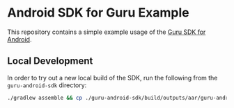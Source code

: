 # Android SDK for Guru Example

This repository contains a simple example usage of the 
[Guru SDK for Android](https://github.com/Formguru/guru-android-sdk).

## Local Development

In order to try out a new local build of the SDK, run the following
from the `guru-android-sdk` directory:
```bash
./gradlew assemble && cp ./guru-android-sdk/build/outputs/aar/guru-android-sdk-release.aar ../guru-android-sdk-example/guru-android-sdk/guru-android-sdk-release.aar
```